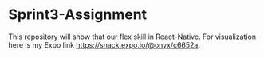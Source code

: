 # Sprint3-Assignment
This  repository will show that our flex skill in React-Native. For visualization here is my Expo link https://snack.expo.io/@onyx/c6652a.
